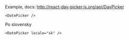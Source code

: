 Example, docs: http://react-day-picker.js.org/api/DayPicker

    <DatePicker />

Po slovensky

    <DatePicker locale="sk" />
